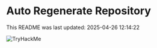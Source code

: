 # Auto Regenerate Repository

This README was last updated: 2025-04-26 12:14:22

 ![TryHackMe](https://tryhackme.com/badge/533634)